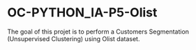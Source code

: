 # OC-PYTHON_IA-P5-Olist

The goal of this projet is to perform a Customers Segmentation (Unsupervised Clustering) using Olist dataset.
